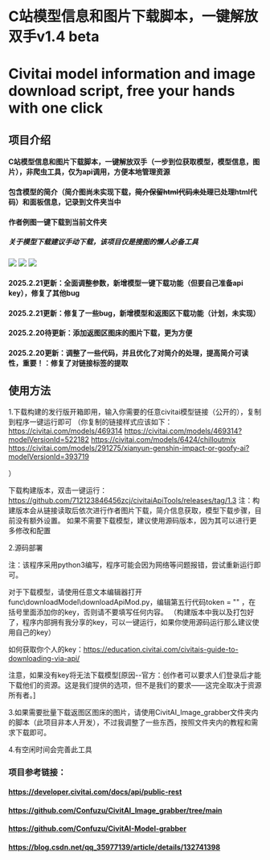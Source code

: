 # C站模型信息和图片下载脚本，一键解放双手v1.4 beta
# Civitai model information and image download script, free your hands with one click

## 项目介绍
#### C站模型信息和图片下载脚本，一键解放双手（一步到位获取模型，模型信息，图片），非爬虫工具，仅为api调用，方便本地管理资源
#### 包含模型的简介（简介图尚未实现下载，~~简介保留html代码未处理~~已处理html代码）和面板信息，记录到文件夹当中
#### 作者例图一键下载到当前文件夹
##### 关于模型下载建议手动下载，该项目仅是搜图的懒人必备工具
![](https://i.postimg.cc/mr3z9p9Z/62c6542b6f3dbeb00589fd53344ad95b.png)
![](https://i.postimg.cc/pTy0R3vk/20250221-093559.png)
![](https://i.postimg.cc/7hJq3bR1/20250219-201759.png)

#### 2025.2.21更新：全面调整参数，新增模型一键下载功能（但要自己准备api key），修复了其他bug
#### 2025.2.21更新：修复了一些bug，新增模型和返图区下载功能（计划，未实现）
#### 2025.2.20待更新：添加返图区图床的图片下载，更为方便
#### 2025.2.20更新：调整了一些代码，并且优化了对简介的处理，提高简介可读性，重要！：修复了对链接标签的提取

## 使用方法
1.下载构建的发行版开箱即用，输入你需要的任意civitai模型链接（公开的），复制到程序一键运行即可
（你复制的链接样式应该如下：
https://civitai.com/models/469314
https://civitai.com/models/469314?modelVersionId=522182
https://civitai.com/models/6424/chilloutmix
https://civitai.com/models/291275/xianyun-genshin-impact-or-goofy-ai?modelVersionId=393719

）

下载构建版本，双击一键运行：https://github.com/712123846456zcj/civitaiApiTools/releases/tag/1.3
注：构建版本会从链接读取后依次进行作者图片下载，简介信息获取，模型下载步骤，目前没有额外设置。
如果不需要下载模型，建议使用源码版本，因为其可以进行更多修改和配置

2.源码部署

注：该程序采用python3编写，程序可能会因为网络等问题报错，尝试重新运行即可。


对于下载模型，请使用任意文本编辑器打开func\downloadModel\downloadApiMod.py，编辑第五行代码token = "" ，在括号里面添加你的key，否则请不要填写任何内容。
（构建版本中我以及打包好了，程序内部拥有我分享的key，可以一键运行，如果你使用源码运行那么建议使用自己的key）

如何获取你个人的key：https://education.civitai.com/civitais-guide-to-downloading-via-api/

注意，如果没有key将无法下载模型[原因--官方：创作者可以要求人们登录后才能下载他们的资源。这是我们提供的选项，但不是我们的要求——这完全取决于资源所有者。]

3.如果需要批量下载返图区图床的图片，请使用CivitAI_Image_grabber文件夹内的脚本（此项目非本人开发），不过我调整了一些东西，按照文件夹内的教程和需求下载即可。

4.有空闲时间会完善此工具

### 项目参考链接：
#### https://developer.civitai.com/docs/api/public-rest
#### https://github.com/Confuzu/CivitAI_Image_grabber/tree/main
#### https://github.com/Confuzu/CivitAI-Model-grabber
#### https://blog.csdn.net/qq_35977139/article/details/132741398
